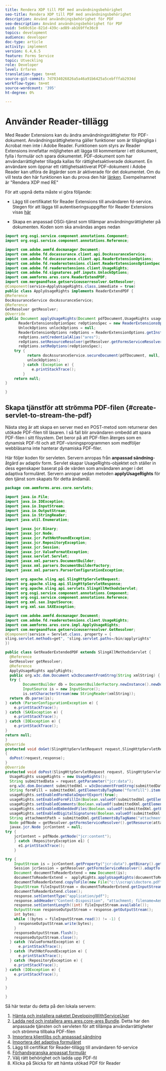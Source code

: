 ```yaml
---
title: Rendera XDP till PDF med användningsbehörighet
seo-title: Rendera XDP till PDF med användningsbehörighet
description: Använd användningsbehörighet för PDF
seo-description: Använd användningsbehörighet för PDF
uuid: 5e60c61e-821d-439c-ad89-ab169ffe36c0
topics: development
audience: developer
doc-type: article
activity: implement
version: 6.4,6.5
feature: Forms Service
topic: Utveckling
role: Developer
level: Erfaren
translation-type: tm+mt
source-git-commit: 7d7034026826a5a46a91b6425a5cebfffab2934d
workflow-type: tm+mt
source-wordcount: '395'
ht-degree: 0%

---
```



# Använder Reader-tillägg

Med Reader Extensions kan du ändra användningsrättigheter för PDF-dokument. Användningsrättigheterna gäller funktioner som är tillgängliga i Acrobat men inte i Adobe Reader. Funktionen som styrs av Reader Extensions innefattar möjligheten att lägga till kommentarer i ett dokument, fylla i formulär och spara dokumentet. PDF-dokument som har användarrättigheter tillagda kallas för rättighetsaktiverade dokument. En användare som öppnar ett rättighetsaktiverat PDF-dokument i Adobe Reader kan utföra de åtgärder som är aktiverade för det dokumentet.
Om du vill testa den här funktionen kan du prova den här [länken](https://forms.enablementadobe.com/content/samples/samples.html?query=0). Exempelnamnet är &quot;Rendera XDP med RE&quot;

För att uppnå detta måste vi göra följande:
* Lägg till certifikatet för Reader Extensions till användaren fd-service. Stegen för att lägga till autentiseringsuppgifter för Reader Extensions visas [här](https://helpx.adobe.com/experience-manager/6-3/forms/using/configuring-document-services.html)

* Skapa en anpassad OSGi-tjänst som tillämpar användningsrättigheter på dokumenten. Koden som ska användas anges nedan

```java
import org.osgi.service.component.annotations.Component;
import org.osgi.service.component.annotations.Reference;

import com.adobe.aemfd.docmanager.Document;
import com.adobe.fd.docassurance.client.api.DocAssuranceService;
import com.adobe.fd.docassurance.client.api.ReaderExtensionOptions;
import com.adobe.fd.readerextensions.client.ReaderExtensionsOptionSpec;
import com.adobe.fd.readerextensions.client.UsageRights;
import com.adobe.fd.signatures.pdf.inputs.UnlockOptions;
import com.aemforms.ares.core.ReaderExtendPDF;
import com.mergeandfuse.getserviceuserresolver.GetResolver;
@Component(service=ApplyUsageRights.class,immediate = true)
public class ApplyUsageRights implements ReaderExtendPDF {
@Reference
DocAssuranceService docAssuranceService;
@Reference
GetResolver getResolver;
@Override
public Document applyUsageRights(Document pdfDocument,UsageRights usageRights) {
      ReaderExtensionsOptionSpec reOptionsSpec = new ReaderExtensionsOptionSpec(usageRights, "Sample ARES");
      UnlockOptions unlockOptions = null;
      ReaderExtensionOptions reOptions = ReaderExtensionOptions.getInstance();
      reOptions.setCredentialAlias("ares");
      reOptions.setResourceResolver(getResolver.getFormsServiceResolver());
      reOptions.setReOptions(reOptionsSpec);
    try {
          return docAssuranceService.secureDocument(pdfDocument, null, null, reOptions,
          unlockOptions);
        } catch (Exception e) {
            e.printStackTrace();
        }
    return null;
}

}
```

## Skapa tjänstför att strömma PDF-filen {#create-servlet-to-stream-the-pdf}

Nästa steg är att skapa en server med en POST-metod som returnerar den utökade PDF-filen till läsaren. I så fall blir användaren ombedd att spara PDF-filen i sitt filsystem. Det beror på att PDF-filen återges som en dynamisk PDF-fil och att PDF-visningsprogrammen som medföljer webbläsarna inte hanterar dynamiska PDF-filer.

Här följer koden för servleten. Servern anropas från **anpassad sändning**-åtgärd av adaptiv form.
Servlet skapar UsageRights-objektet och ställer in dess egenskaper baserat på de värden som användaren anger i det adaptiva formuläret. Servern anropar sedan metoden **applyUsageRights** för den tjänst som skapats för detta ändamål.

```java
package com.aemforms.ares.core.servlets;

import java.io.File;
import java.io.IOException;
import java.io.InputStream;
import java.io.OutputStream;
import java.io.StringReader;
import java.util.Enumeration;

import javax.jcr.Binary;
import javax.jcr.Node;
import javax.jcr.PathNotFoundException;
import javax.jcr.RepositoryException;
import javax.jcr.Session;
import javax.jcr.ValueFormatException;
import javax.servlet.Servlet;
import javax.xml.parsers.DocumentBuilder;
import javax.xml.parsers.DocumentBuilderFactory;
import javax.xml.parsers.ParserConfigurationException;

import org.apache.sling.api.SlingHttpServletRequest;
import org.apache.sling.api.SlingHttpServletResponse;
import org.apache.sling.api.servlets.SlingAllMethodsServlet;
import org.osgi.service.component.annotations.Component;
import org.osgi.service.component.annotations.Reference;
import org.xml.sax.InputSource;
import org.xml.sax.SAXException;

import com.adobe.aemfd.docmanager.Document;
import com.adobe.fd.readerextensions.client.UsageRights;
import com.aemforms.ares.core.impl.ApplyUsageRights;
import com.mergeandfuse.getserviceuserresolver.GetResolver;
@Component(service = Servlet.class, property = {
sling.servlet.methods=get", "sling.servlet.paths=/bin/applyrights"
})

public class GetReaderExtendedPDF extends SlingAllMethodsServlet {
  @Reference
  GetResolver getResolver;
  @Reference
  ApplyUsageRights applyRights;
  public org.w3c.dom.Document w3cDocumentFromStrng(String xmlString) {
  try {
        DocumentBuilder db = DocumentBuilderFactory.newInstance().newDocumentBuilder();
        InputSource is = new InputSource();
        is.setCharacterStream(new StringReader(xmlString));
  return db.parse(is);
} catch (ParserConfigurationException e) {
    e.printStackTrace();
} catch (SAXException e) {
    e.printStackTrace();
} catch (IOException e) {
    e.printStackTrace();
}
return null;
}
@Override
protected void doGet(SlingHttpServletRequest request,SlingHttpServletResponse response)
{
  doPost(request,response);
}
@Override
protected void doPost(SlingHttpServletRequest request, SlingHttpServletResponse response) {
  UsageRights usageRights = new UsageRights();
  String submittedData = request.getParameter("jcr:data");
  org.w3c.dom.Document submittedXml = w3cDocumentFromStrng(submittedData);
  String formFill = submittedXml.getElementsByTagName("formfill").item(0).getTextContent();
  usageRights.setEnabledFormDataImportExport(true);
  usageRights.setEnabledFormFillIn(Boolean.valueOf(submittedXml.getElementsByTagName("formfill").item(0).getTextContent()));
  usageRights.setEnabledComments(Boolean.valueOf(submittedXml.getElementsByTagName("comments").item(0).getTextContent()));
  usageRights.setEnabledEmbeddedFiles(Boolean.valueOf(submittedXml.getElementsByTagName("attachments").item(0).getTextContent()));
  usageRights.setEnabledDigitalSignatures(Boolean.valueOf(submittedXml.getElementsByTagName("digitalsignatures").item(0).getTextContent()));
  String attachmentPath = submittedXml.getElementsByTagName("attachmentpath").item(0).getTextContent();
  Node pdfNode = getResolver.getFormsServiceResolver().getResource(attachmentPath).adaptTo(Node.class);
  javax.jcr.Node jcrContent = null;
try {
    jcrContent = pdfNode.getNode("jcr:content");
    } catch (RepositoryException e1) {
      e1.printStackTrace();
    }

try {
    InputStream is = jcrContent.getProperty("jcr:data").getBinary().getStream();
    Session jcrSession = getResolver.getFormsServiceResolver().adaptTo(Session.class);
    Document documentToReaderExtend = new Document(is);
    documentToReaderExtend =  applyRights.applyUsageRights(documentToReaderExtend,usageRights);
    documentToReaderExtend.copyToFile(new File("c:\\scrap\\doctore.pdf"));
    InputStream fileInputStream = documentToReaderExtend.getInputStream();
    documentToReaderExtend.close();
    response.setContentType("application/pdf");
    response.addHeader("Content-Disposition", "attachment; filename=AemFormsRocks.pdf");
    response.setContentLength((int) fileInputStream.available());
    OutputStream responseOutputStream = response.getOutputStream();
    int bytes;
    while ((bytes = fileInputStream.read()) != -1) {
      responseOutputStream.write(bytes);
    }
    responseOutputStream.flush();
    responseOutputStream.close();
  } catch (ValueFormatException e) {
      e.printStackTrace();
  } catch (PathNotFoundException e) {
      e.printStackTrace();
  } catch (RepositoryException e) {
    e.printStackTrace();
} catch (IOException e) {
    e.printStackTrace();
}

}

}
```

Så här testar du detta på den lokala servern:
1. [Hämta och installera paketet DevelopingWithServiceUser](/help/forms/assets/common-osgi-bundles/DevelopingWithServiceUser.jar)
1. [Ladda ned och installera ares.ares.core-ares Bundle](assets/ares.ares.core-ares.jar). Detta har den anpassade tjänsten och servleten för att tillämpa användarrättigheter och strömma tillbaka PDF-filen
1. [Importera klientlibs och anpassad sändning](assets/applyaresdemo.zip)
1. [Importera det adaptiva formuläret](assets/applyaresform.zip)
1. Lägg till certifikat för Reader-tillägg till användaren fd-service
1. [Förhandsgranska anpassat formulär](http://localhost:4502/content/dam/formsanddocuments/applyreaderextensions/jcr:content?wcmmode=disabled)
1. Välj rätt behörighet och ladda upp PDF-fil
1. Klicka på Skicka för att hämta utökad PDF för Reader



